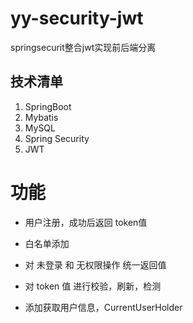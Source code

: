 # yy-security-jwt
springsecurit整合jwt实现前后端分离
## 技术清单
1. SpringBoot 
2. Mybatis
3. MySQL
4. Spring Security
5. JWT

# 功能

- 用户注册，成功后返回 token值

- 白名单添加

- 对 未登录 和 无权限操作 统一返回值

- 对 token 值 进行校验，刷新，检测

- 添加获取用户信息，CurrentUserHolder

  

